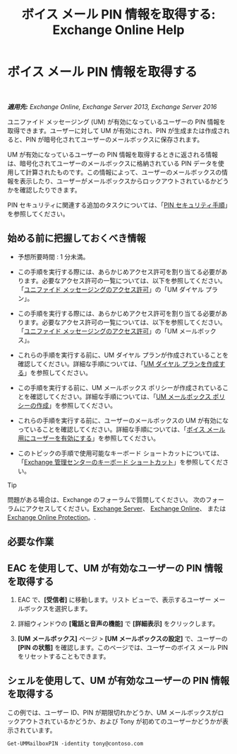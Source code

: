 ﻿---
title: 'ボイス メール PIN 情報を取得する: Exchange Online Help'
TOCTitle: ボイス メール PIN 情報を取得する
ms:assetid: 01517cca-99fe-46b2-b586-19e8d2707728
ms:mtpsurl: https://technet.microsoft.com/ja-jp/library/Aa995900(v=EXCHG.150)
ms:contentKeyID: 54651668
ms.date: 05/22/2018
mtps_version: v=EXCHG.150
ms.translationtype: HT
---

# ボイス メール PIN 情報を取得する

 

_**適用先:** Exchange Online, Exchange Server 2013, Exchange Server 2016_

ユニファイド メッセージング (UM) が有効になっているユーザーの PIN 情報を取得できます。ユーザーに対して UM が有効にされ、PIN が生成または作成されると、PIN が暗号化されてユーザーのメールボックスに保存されます。

UM が有効になっているユーザーの PIN 情報を取得するときに返される情報は、暗号化されてユーザーのメールボックスに格納されている PIN データを使用して計算されたものです。この情報によって、ユーザーのメールボックスの情報を表示したり、ユーザーがメールボックスからロックアウトされているかどうかを確認したりできます。

PIN セキュリティに関連する追加のタスクについては、「[PIN セキュリティ手順](pin-security-procedures-exchange-2013-help.md)」を参照してください。

## 始める前に把握しておくべき情報

  - 予想所要時間 : 1 分未満。

  - この手順を実行する際には、あらかじめアクセス許可を割り当てる必要があります。必要なアクセス許可の一覧については、以下を参照してください。「[ユニファイド メッセージングのアクセス許可](unified-messaging-permissions-exchange-2013-help.md)」の「UM ダイヤル プラン」。

  - この手順を実行する際には、あらかじめアクセス許可を割り当てる必要があります。必要なアクセス許可の一覧については、以下を参照してください。「[ユニファイド メッセージングのアクセス許可](unified-messaging-permissions-exchange-2013-help.md)」の「UM メールボックス」。

  - これらの手順を実行する前に、UM ダイヤル プランが作成されていることを確認してください。詳細な手順については、「[UM ダイヤル プランを作成する](create-a-um-dial-plan-exchange-2013-help.md)」を参照してください。

  - この手順を実行する前に、UM メールボックス ポリシーが作成されていることを確認してください。詳細な手順については、「[UM メールボックス ポリシーの作成](create-a-um-mailbox-policy-exchange-2013-help.md)」を参照してください。

  - これらの手順を実行する前に、ユーザーのメールボックスの UM が有効になっていることを確認してください。詳細な手順については、「[ボイス メール用にユーザーを有効にする](enable-a-user-for-voice-mail-exchange-2013-help.md)」を参照してください。

  - このトピックの手順で使用可能なキーボード ショートカットについては、「[Exchange 管理センターのキーボード ショートカット](keyboard-shortcuts-in-the-exchange-admin-center-exchange-online-protection-help.md)」を参照してください。


> [!TIP]
> 問題がある場合は、Exchange のフォーラムで質問してください。 次のフォーラムにアクセスしてください。<A href="https://go.microsoft.com/fwlink/p/?linkid=60612">Exchange Server</A>、 <A href="https://go.microsoft.com/fwlink/p/?linkid=267542">Exchange Online</A>、 または <A href="https://go.microsoft.com/fwlink/p/?linkid=285351">Exchange Online Protection</A>。.



## 必要な作業

## EAC を使用して、UM が有効なユーザーの PIN 情報を取得する

1.  EAC で、**\[受信者\]** に移動します。リスト ビューで、表示するユーザー メールボックスを選択します。

2.  詳細ウィンドウの **\[電話と音声の機能\]** で **\[詳細表示\]** をクリックします。

3.  **\[UM メールボックス\]** ページ \> **\[UM メールボックスの設定\]** で、ユーザーの **\[PIN の状態\]** を確認します。このページでは、ユーザーのボイス メール PIN をリセットすることもできます。

## シェルを使用して、UM が有効なユーザーの PIN 情報を取得する

この例では、ユーザー ID、PIN が期限切れかどうか、UM メールボックスがロックアウトされているかどうか、および Tony が初めてのユーザーかどうかが表示されています。

    Get-UMMailboxPIN -identity tony@contoso.com

